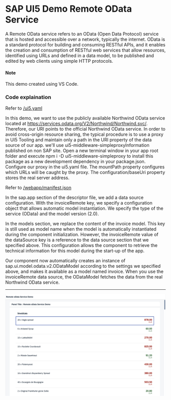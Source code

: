 # SAP UI5 Demo Remote OData Service

A Remote OData service refers to an OData (Open Data Protocol) service that is hosted and accessible over a network, typically the internet. OData is a standard protocol for building and consuming RESTful APIs, and it enables the creation and consumption of RESTful web services that allow resources, identified using URLs and defined in a data model, to be published and edited by web clients using simple HTTP protocols.

#### Note 
This demo created using VS Code.

### Code explaination

Refer to [/ui5.yaml](https://github.com/VaibhavMojidra/SAP-UI5---Demo-Remote-OData-Service/blob/master/ui5.yaml "ui5.yaml")

In this demo, we want to use the publicly available Northwind OData service located at https://services.odata.org/V2/Northwind/Northwind.svc/. Therefore, our URI points to the official Northwind OData service. In order to avoid cross-origin resource sharing, the typical procedure is to use a proxy in UI5 Tooling and maintain only a path in the URI property of the data source of our app.
we'll use ui5-middleware-simpleproxyInformation published on non SAP site. Open a new terminal window in your app root folder and execute npm i -D ui5-middleware-simpleproxy to install this package as a new development dependency in your package.json.
Configure our proxy in the ui5.yaml file. The mountPath property configures which URLs will be caught by the proxy. The configuration/baseUri property stores the real server address.


Refer to [/webapp/manifest.json](https://github.com/VaibhavMojidra/SAP-UI5---Demo-Remote-OData-Service/blob/master/webapp/manifest.json "manifest.json")

In the sap.app section of the descriptor file, we add a data source configuration. With the invoiceRemote key, we specify a configuration object that allows automatic model instantiation. We specify the type of the service (OData) and the model version (2.0).

In the models section, we replace the content of the invoice model. This key is still used as model name when the model is automatically instantiated during the component initialization. However, the invoiceRemote value of the dataSource key is a reference to the data source section that we specified above. This configuration allows the component to retrieve the technical information for this model during the start-up of the app.

Our component now automatically creates an instance of sap.ui.model.odata.v2.ODataModel according to the settings we specified above, and makes it available as a model named invoice. When you use the invoiceRemote data source, the ODataModel fetches the data from the real Northwind OData service.

---

[![Vaibhav Mojidra - 1.jpeg](https://raw.githubusercontent.com/VaibhavMojidra/SAP-UI5---Demo-Remote-OData-Service/master/screenshot/1.jpeg "Vaibhav Mojidra")](https://vaibhavmojidra.github.io/site/)